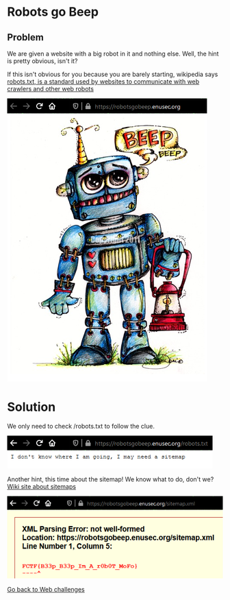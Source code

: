 # Robots go Beep	

## Problem

We are given a website with a big robot in it and nothing else. Well, the hint is pretty obvious, isn't it?

If this isn't obvious for you because you are barely starting, wikipedia says [robots.txt, is a standard used by websites to communicate with web crawlers and other web robots](https://en.wikipedia.org/wiki/Robots_exclusion_standard) 

![1](../images/robots_go_beep_1.png)

# Solution

We only need to check /robots.txt to follow the clue.

![2](../images/robots_go_beep_2.png)

Another hint, this time about the sitemap! We know what to do, don't we? [Wiki site about sitemaps](https://en.wikipedia.org/wiki/Site_map)

![3](../images/robots_go_beep_3.png)

[Go back to Web challenges](./)
